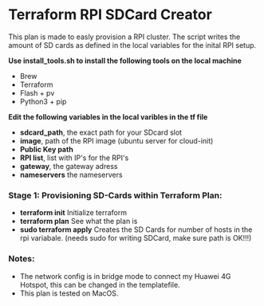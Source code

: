 # Terraform RPI SDCard Creator
This plan is made to easly provision a RPI cluster. The script writes the amount of SD cards as defined in the local variables for the inital RPI setup.

**Use install_tools.sh to install the following tools on the local machine**
- Brew
- Terraform
- Flash + pv
- Python3 + pip

**Edit the following variables in the local varibles in the tf file**
- **sdcard_path**, the exact path for your SDcard slot
- **image**, path of the RPI image (ubuntu server for cloud-init)
- **Public Key path**
- **RPI list**, list with IP's for the RPI's
- **gateway**, the gateway adress
- **nameservers** the nameservers

### Stage 1: Provisioning SD-Cards within Terraform Plan:

* **terraform init**    Initialize terraform
* **terraform plan**    See what the plan is
* **sudo terraform apply**   Creates the SD Cards for number of hosts in the rpi variabale. (needs sudo for writing SDCard, make sure path is OK!!!)

### Notes:
- The network config is in bridge mode to connect my Huawei 4G Hotspot, this can be changed in the templatefile.
- This plan is tested on MacOS.
